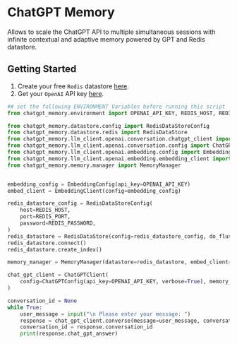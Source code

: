 # ChatGPT Memory
Allows to scale the ChatGPT API to multiple simultaneous sessions with infinite contextual and adaptive memory powered by GPT and Redis datastore.

## Getting Started

1. Create your free `Redis` datastore [here](https://redis.com/try-free/).
2. Get your `OpenAI` API key [here](https://platform.openai.com/overview).

```python 
## set the following ENVIRONMENT Variables before running this script
from chatgpt_memory.environment import OPENAI_API_KEY, REDIS_HOST, REDIS_PASSWORD, REDIS_PORT

from chatgpt_memory.datastore.config import RedisDataStoreConfig
from chatgpt_memory.datastore.redis import RedisDataStore
from chatgpt_memory.llm_client.openai.conversation.chatgpt_client import ChatGPTClient
from chatgpt_memory.llm_client.openai.conversation.config import ChatGPTConfig
from chatgpt_memory.llm_client.openai.embedding.config import EmbeddingConfig
from chatgpt_memory.llm_client.openai.embedding.embedding_client import EmbeddingClient
from chatgpt_memory.memory.manager import MemoryManager


embedding_config = EmbeddingConfig(api_key=OPENAI_API_KEY)
embed_client = EmbeddingClient(config=embedding_config)

redis_datastore_config = RedisDataStoreConfig(
    host=REDIS_HOST,
    port=REDIS_PORT,
    password=REDIS_PASSWORD,
)
redis_datastore = RedisDataStore(config=redis_datastore_config, do_flush_data=True)
redis_datastore.connect()
redis_datastore.create_index()

memory_manager = MemoryManager(datastore=redis_datastore, embed_client=embed_client, topk=1)

chat_gpt_client = ChatGPTClient(
    config=ChatGPTConfig(api_key=OPENAI_API_KEY, verbose=True), memory_manager=memory_manager
)

conversation_id = None
while True:
    user_message = input("\n Please enter your message: ")
    response = chat_gpt_client.converse(message=user_message, conversation_id=conversation_id)
    conversation_id = response.conversation_id
    print(response.chat_gpt_answer)


```
